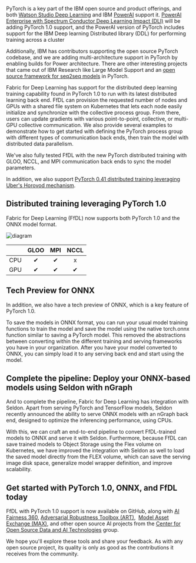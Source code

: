 PyTorch is a key part of the IBM open source and product offerings, and both [Watson Studio Deep Learning](https://www.ibm.com/cloud/deep-learning) and IBM [PowerAI](https://developer.ibm.com/linuxonpower/deep-learning-powerai/) support it. [PowerAI Enterprise with Spectrum Conductor Deep Learning Impact (DLI)](https://www.ibm.com/developerworks/community/blogs/281605c9-7369-46dc-ad03-70d9ad377480/entry/Dynamic_and_Resilient_Elastic_Deep_Learning_with_IBM_Spectrum_Conductor_Deep_Learning_Impact?lang=en_us) will be adding PyTorch 1.0 support, and the PowerAI version of PyTorch includes support for the IBM Deep learning Distributed library (DDL) for performing training across a cluster

Additionally, IBM has contributors supporting the open source PyTorch codebase, and we are adding multi-architecture support in PyTorch by enabling builds for Power architecture. There are other interesting projects that came out of IBM Research like Large Model Support and an [open source framework for seq2seq models](https://github.com/IBM/pytorch-seq2seq) in PyTorch.

Fabric for Deep Learning has support for the distributed deep learning training capability found in PyTorch 1.0 to run with its latest distributed learning back end. FfDL can provision the requested number of nodes and GPUs with a shared file system on Kubernetes that lets each node easily initialize and synchronize with the collective process group. From there, users can update gradients with various point-to-point, collective, or multi-GPU collective communication. We also provide several examples to demonstrate how to get started with defining the PyTorch process group with different types of communication back ends, then train the model with distributed data parallelism.

We've also fully tested FfDL with the new PyTorch distributed training with GLOO, NCCL, and MPI communication back ends to sync the model parameters.

In addition, we also support [PyTorch 0.41 distributed training leveraging Uber's Horovod mechanism](https://developer.ibm.com/code/2018/07/18/scalable-distributed-training-using-horovod-in-ffdl/).

## Distributed training leveraging PyTorch 1.0

Fabric for Deep Learning (FfDL) now supports both PyTorch 1.0 and the ONNX model format.

![diagram](images/pytorch-ffdl-blog.png)


|     | GLOO | MPI | NCCL |
|-----|:----:|:---:|:----:|
| CPU |   &#10004;  |  &#10004;  |   x  |
| GPU |   &#10004;  |  &#10004;  |   &#10004;  |

## Tech Preview for ONNX

In addition, we also have a tech preview of ONNX, which is a key feature of PyTorch 1.0. 

To save the models in ONNX format, you can run your usual model training functions to train the model and save the model using the native torch.onnx function similar to saving a PyTorch model. This removed the abstractions between converting within the different training and serving frameworks you have in your organization. After you have your model converted to ONNX, you can simply load it to any serving back end and start using the model.

## Complete the pipeline: Deploy your ONNX-based models using Seldon with nGraph

And to complete the pipeline, Fabric for Deep Learning has integration with Seldon. Apart from serving PyTorch and TensorFlow models, Seldon recently announced the ability to serve ONNX models with an nGraph back end, designed to optimize the inferencing performance, using CPUs.

With this, we can craft an end-to-end pipeline to convert FfDL-trained models to ONNX and serve it with Seldon. Furthermore, because FfDL can save trained models to Object Storage using the Flex volume on Kubernetes, we have improved the integration with Seldon as well to load the saved model directly from the FLEX volume, which can save the serving image disk space, generalize model wrapper definition, and improve scalability.

## Get started with PyTorch 1.0, ONNX, and FfDL today

FfDL with PyTorch 1.0 support is now available on GitHub, along with [AI Fairness 360](https://github.com/IBM/AIF360), [Adversarial Robustness Toolbox (ART)](https://github.com/IBM/adversarial-robustness-toolbox),  [Model Asset Exchange (MAX)](https://developer.ibm.com/code/exchanges/models/), and other open source AI projects from the [Center for Open Source Data and AI Technologies](https://developer.ibm.com/code/open/centers/codait/) group.

We hope you'll explore these tools and share your feedback. As with any open source project, its quality is only as good as the contributions it receives from the community.
